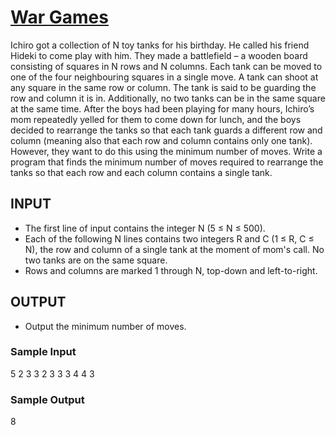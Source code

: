     
# [War Games](https://en.talenthub.jp/coding_test/show/56)
Ichiro got a collection of N toy tanks for his birthday. He called his friend Hideki to come play with him. They made a battlefield – a wooden board consisting of squares in N rows and N columns.
Each tank can be moved to one of the four neighbouring squares in a single move. A tank can shoot at any square in the same row or column. The tank is said to be guarding the row and column it is in.
Additionally, no two tanks can be in the same square at the same time.
After the boys had been playing for many hours, Ichiro’s mom repeatedly yelled for them to come down for lunch, and the boys decided to rearrange the tanks so that each tank guards a different row and column (meaning also that each row and column contains only one tank).
However, they want to do this using the minimum number of moves.
Write a program that finds the minimum number of moves required to rearrange the tanks so that each row and each column contains a single tank.

## INPUT

- The first line of input contains the integer N (5 ≤ N ≤ 500).
- Each of the following N lines contains two integers R and C (1 ≤ R, C ≤ N), the row and column of a single tank at the moment of mom's call. No two tanks are on the same square.
- Rows and columns are marked 1 through N, top-down and left-to-right.
## OUTPUT

- Output the minimum number of moves.

### Sample Input
5
2 3
3 2
3 3
3 4
4 3
### Sample Output
8